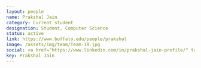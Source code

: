 ```yaml
---
layout: people
name: Prakshal Jain
category: Current student
designation: Student, Computer Science
status: active
link: https://www.buffalo.edu/people/prakshal
image: /assets/img/team/Team-10.jpg
social: <a href="https://www.linkedin.com/in/prakshal-jain-profile/" target="_blank"><i class="icofont-linkedin"></i></a><a href="https://prakshal-jain.github.io/" target="_blank"><i class="icofont-web"></i></a><a href="mailto:prakshal@buffalo.edu" target="_blank"><i class="icofont-email"></i></a>
key: Prakshal Jain
---
```



